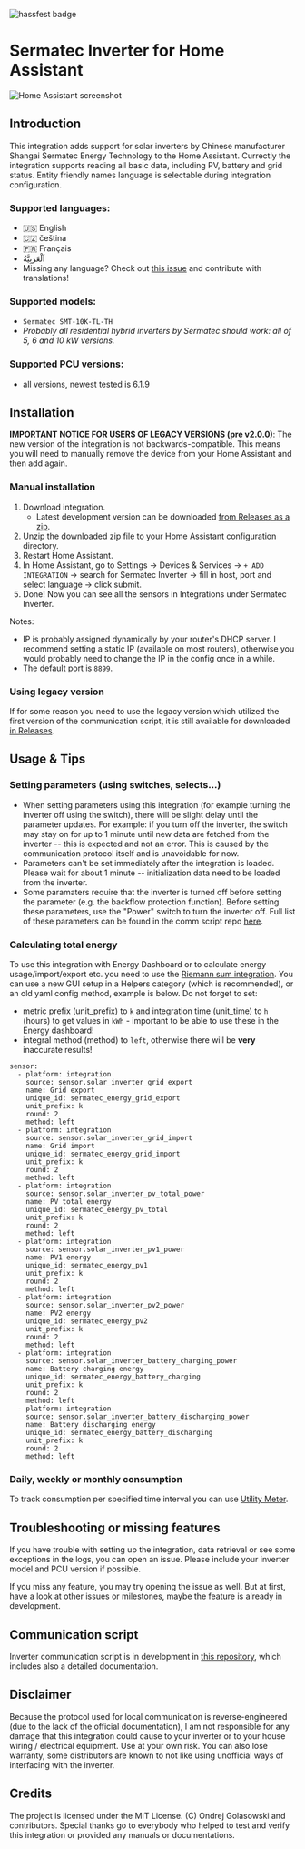 ![hassfest badge](https://github.com/andreondra/homeassistant-sermatec-inverter/actions/workflows/hassfest.yaml/badge.svg)

# Sermatec Inverter for Home Assistant

![Home Assistant screenshot](assets/hass_screenshot.png)

## Introduction
This integration adds support for solar inverters by Chinese manufacturer Shangai Sermatec Energy Technology to the Home Assistant. Currectly the integration supports reading all basic data, including PV, battery and grid status. Entity friendly names language is selectable during integration configuration.

### Supported languages:
- 🇺🇸 English
- 🇨🇿 čeština
- 🇫🇷 Français
- <span dir="ltr"> اَلْعَرَبِيَّةُ </span>
- Missing any language? Check out [this issue](https://github.com/sermatec-opensource/sermatec-inverter/issues/62) and contribute with translations!

### Supported models:
- `Sermatec SMT-10K-TL-TH`
- *Probably all residential hybrid inverters by Sermatec should work: all of 5, 6 and 10 kW versions.*

### Supported PCU versions:
- all versions, newest tested is 6.1.9

## Installation
**IMPORTANT NOTICE FOR USERS OF LEGACY VERSIONS (pre v2.0.0)**: The new version of the integration is not backwards-compatible. This means you will need to manually remove the device from your Home Assistant and then add again.

### Manual installation
1. Download integration.
    - Latest development version can be downloaded [from Releases as a zip](https://github.com/sermatec-opensource/homeassistant-sermatec-inverter/releases/download/latest/sermatec_inverter.zip).
2. Unzip the downloaded zip file to your Home Assistant configuration directory.
3. Restart Home Assistant.
4. In Home Assistant, go to Settings -> Devices & Services -> `+ ADD INTEGRATION` -> search for Sermatec Inverter -> fill in host, port and select language -> click submit.
5. Done! Now you can see all the sensors in Integrations under Sermatec Inverter.

Notes:
- IP is probably assigned dynamically by your router's DHCP server. I recommend setting a static IP (available on most routers), otherwise you would probably need to change the IP in the config once in a while.
- The default port is `8899`.

### Using legacy version
If for some reason you need to use the legacy version which utilized the first version of the communication script, it is still available for downloaded [in Releases](https://github.com/sermatec-opensource/homeassistant-sermatec-inverter/releases/tag/v1.0.1).

## Usage & Tips
### Setting parameters (using switches, selects...)
- When setting parameters using this integration (for example turning the inverter off using the switch), there will be slight delay until the parameter updates. For example: if you turn off the inverter, the switch may stay on for up to 1 minute until new data are fetched from the inverter -- this is expected and not an error. This is caused by the communication protocol itself and is unavoidable for now.
- Parameters can't be set immediately after the integration is loaded. Please wait for about 1 minute -- initialization data need to be loaded from the inverter.
- Some paramaters require that the inverter is turned off before setting the parameter (e.g. the backflow protection function). Before setting these parameters, use the "Power" switch to turn the inverter off. Full list of these parameters can be found in the comm script repo [here](https://github.com/sermatec-opensource/sermatec-inverter).

### Calculating total energy
To use this integration with Energy Dashboard or to calculate energy usage/import/export etc. you need to use the [Riemann sum integration](https://www.home-assistant.io/integrations/integration/). You can use a new GUI setup in a Helpers category (which is recommended), or an old yaml config method, example is below. Do not forget to set:
- metric prefix (unit_prefix) to `k` and integration time (unit_time) to `h` (hours) to get values in `kWh` - important to be able to use these in the Energy dashboard!
- integral method (method) to `left`, otherwise there will be **very** inaccurate results!

```
sensor:
  - platform: integration
    source: sensor.solar_inverter_grid_export
    name: Grid export
    unique_id: sermatec_energy_grid_export
    unit_prefix: k
    round: 2
    method: left
  - platform: integration
    source: sensor.solar_inverter_grid_import
    name: Grid import
    unique_id: sermatec_energy_grid_import
    unit_prefix: k
    round: 2
    method: left
  - platform: integration
    source: sensor.solar_inverter_pv_total_power
    name: PV total energy
    unique_id: sermatec_energy_pv_total
    unit_prefix: k
    round: 2
    method: left
  - platform: integration
    source: sensor.solar_inverter_pv1_power
    name: PV1 energy
    unique_id: sermatec_energy_pv1
    unit_prefix: k
    round: 2
    method: left
  - platform: integration
    source: sensor.solar_inverter_pv2_power
    name: PV2 energy
    unique_id: sermatec_energy_pv2
    unit_prefix: k
    round: 2
    method: left
  - platform: integration
    source: sensor.solar_inverter_battery_charging_power
    name: Battery charging energy
    unique_id: sermatec_energy_battery_charging
    unit_prefix: k
    round: 2
    method: left
  - platform: integration
    source: sensor.solar_inverter_battery_discharging_power
    name: Battery discharging energy
    unique_id: sermatec_energy_battery_discharging
    unit_prefix: k
    round: 2
    method: left
``` 

### Daily, weekly or monthly consumption
To track consumption per specified time interval you can use [Utility Meter](https://www.home-assistant.io/integrations/utility_meter/).

## Troubleshooting or missing features
If you have trouble with setting up the integration, data retrieval or see some exceptions in the logs, you can open an issue. Please include your inverter model and PCU version if possible.

If you miss any feature, you may try opening the issue as well. But at first, have a look at other issues or milestones, maybe the feature is already in development.

## Communication script
Inverter communication script is in development in [this repository](https://github.com/andreondra/sermatec-inverter), which includes also a detailed documentation.

## Disclaimer
Because the protocol used for local communication is reverse-engineered (due to the lack of the official documentation), I am not responsible for any damage that this integration could cause to your inverter or to your house wiring / electrical equipment. Use at your own risk. You can also lose warranty, some distributors are known to not like using unofficial ways of interfacing with the inverter.

## Credits
The project is licensed under the MIT License. (C) Ondrej Golasowski and contributors. Special thanks go to everybody who helped to test and verify this integration or provided any manuals or documentations.